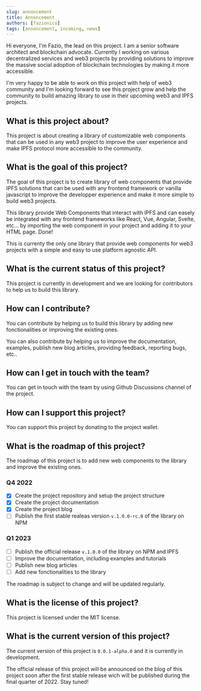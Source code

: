 ```yaml
---
slug: annoncement
title: Annoncement
authors: [fazionico]
tags: [annoncement, incoming, news]
---
```


Hi everyone, I'm Fazio, the lead on this project.
I am a senior software architect and blockchain advocate.
Currently I working on various decentralized services and web3 projects by providing solutions to improve the massive social adoption of blockchain technologies by making it more accessible.

I'm very happy to be able to work on this project with help of web3 community and I'm looking forward to see this project grow and help the community to build amazing library to use in their upcoming web3 and IPFS projects.

## What is this project about?

This project is about creating a library of customizable web components that can be used in any web3 project to improve the user experience and make IPFS protocol more accessible to the community.


## What is the goal of this project?

The goal of this project is to create library of web components that provide IPFS solutions that can be used with any frontend framework or vanilla javascript to improve the developper experience and make it more simple to build web3 projects.

This library provide Web Components that interact with IPFS and can easely be integrated with any frontend frameworks like React, Vue, Angular, Svelte, etc... by importing the web component in your project and adding it to your HTML page. Done!

This is currenty the only one library that provide web components for web3 projects with a simple and easy to use platform agnostic API.

## What is the current status of this project?

This project is currently in development and we are looking for contributors to help us to build this library.

## How can I contribute?

You can contribute by helping us to build this library by adding new fonctionalities or improving the existing ones.

You can also contribute by helping us to improve the documentation, examples, publish new blog articles, providing feedback, reporting bugs, etc..

## How can I get in touch with the team?

You can get in touch with the team by using Github Discussions channel of the project.

## How can I support this project?

You can support this project by donating to the project wallet.

## What is the roadmap of this project?

The roadmap of this project is to add new web components to the library and improve the existing ones.


### Q4 2022
- [x] Create the project repository and setup the project structure 
- [x] Create the project documentation
- [x] Create the project blog
- [ ] Publish the first stable realeas version `v.1.0.0-rc.0` of the library on NPM

### Q1 2023

- [ ] Publish the official release `v.1.0.0` of the library on NPM and IPFS 
- [ ] Improve the documentation, including examples and tutorials
- [ ] Publish new blog articles
- [ ] Add new fonctionalities to the library

The roadmap is subject to change and will be updated regularly.


## What is the license of this project?

This project is licensed under the MIT license.

## What is the current version of this project?

The current version of this project is `0.0.1-alpha.0` and it is currently in development.

The official release of this project will be announced on the blog of this project soon after the first stable release wich will be published during the final quarter of 2022. Stay tuned!

